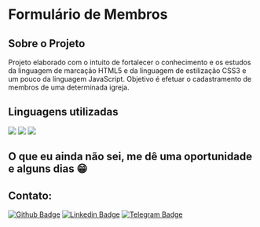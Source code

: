 # Formulário de Membros

## Sobre o Projeto

Projeto elaborado com o intuito de fortalecer o conhecimento e os estudos da linguagem de marcação HTML5 e da linguagem de estilização CSS3 e um pouco da linguagem JavaScript. Objetivo é efetuar o cadastramento de membros de uma determinada igreja.

## Linguagens utilizadas

<img src ="https://img.shields.io/badge/HTML5-E34F26?style=for-the-badge&logo=html5&logoColor=white"/>
<img src="https://img.shields.io/badge/CSS3-1572B6?style=for-the-badge&logo=css3&logoColor=white"/>
<img src="https://img.shields.io/badge/JavaScript-323330?style=for-the-badge&logo=javascript&logoColor=F7DF1E"/>

## O que eu ainda não sei, me dê uma oportunidade e alguns dias 😁

## Contato:

[![Github Badge](https://img.shields.io/badge/-Github-000?style=flat-square&logo=Github&logoColor=white&link=https://github.com/NascimentoJosimar/)](https://github.com/NascimentoJosimar)
[![Linkedin Badge](https://img.shields.io/badge/-LinkedIn-blue?style=flat-square&logo=Linkedin&logoColor=white&link=https://www.linkedin.com/in/josimarnascimento/)](https://www.linkedin.com/in/josimarnascimento/)
[![Telegram Badge](https://img.shields.io/badge/-Telegram-2ba4e3?style=flat-square&logo=Telegram&logoColor=white&link=https://t.me/nascimentojosimar/)](https://t.me/nascimentojosimar/)
